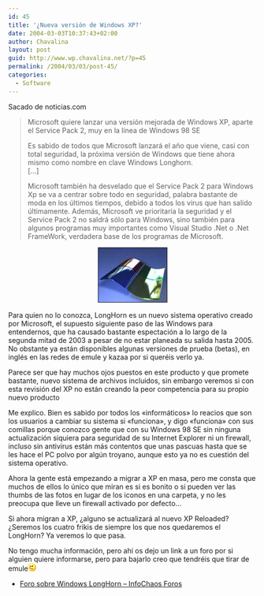 ```yaml
---
id: 45
title: '¿Nueva versión de Windows XP?'
date: 2004-03-03T10:37:43+02:00
author: Chavalina
layout: post
guid: http://www.wp.chavalina.net/?p=45
permalink: /2004/03/03/post-45/
categories:
  - Software
---
```

Sacado de noticias.com

> Microsoft quiere lanzar una versión mejorada de Windows XP, aparte el Service Pack 2, muy en la línea de Windows 98 SE
> 
> Es sabido de todos que Microsoft lanzará el a&ntilde;o que viene, casi con total seguridad, la próxima versión de Windows que tiene ahora mismo como nombre en clave Windows Longhorn.  
> […]
> 
> Microsoft también ha desvelado que el Service Pack 2 para Windows Xp se va a centrar sobre todo en seguridad, palabra bastante de moda en los últimos tiempos, debido a todos los virus que han salido últimamente. Además, Microsoft ve prioritaria la seguridad y el Service Pack 2 no saldrá sólo para Windows, sino también para algunos programas muy importantes como Visual Studio .Net o .Net FrameWork, verdadera base de los programas de Microsoft. 

<p align="center">
  <img src="./imagenes/fotos/window.jpg" width="139" height="110" border="1" alt="windows" />
</p>

Para quien no lo conozca, LongHorn es un nuevo sistema operativo creado por Microsoft, el supuesto siguiente paso de las Windows para entendernos, que ha causado bastante espectación a lo largo de la segunda mitad de 2003 a pesar de no estar planeada su salida hasta 2005. No obstante ya están disponibles algunas versiones de prueba (betas), en inglés en las redes de emule y kazaa por si queréis verlo ya.

Parece ser que hay muchos ojos puestos en este producto y que promete bastante, nuevo sistema de archivos incluidos, sin embargo veremos si con esta revisión del XP no están creando la peor competencia para su propio nuevo producto

Me explico. Bien es sabido por todos los «informáticos» lo reacios que son los usuarios a cambiar su sistema si «funciona», y digo «funciona» con sus comillas porque conozco gente que con su Windows 98 SE sin ninguna actualización siquiera para seguridad de su Internet Explorer ni un firewall, incluso sin antivirus están más contentos que unas pascuas hasta que se les hace el PC polvo por algún troyano, aunque esto ya no es cuestión del sistema operativo.

Ahora la gente está empezando a migrar a XP en masa, pero me consta que muchos de ellos lo único que miran es si es bonito o si pueden ver las thumbs de las fotos en lugar de los iconos en una carpeta, y no les preocupa que lleve un firewall activado por defecto…

Si ahora migran a XP, ¿alguno se actualizará al nuevo XP Reloaded? ¿Seremos los cuatro frikis de siempre los que nos quedaremos el LongHorn? Ya veremos lo que pasa.

No tengo mucha información, pero ahí os dejo un link a un foro por si alguien quiere informarse, pero para bajarlo creo que tendréis que tirar de emule![guino](/imagenes/emoticonos/guino.gif) 

  * <a href="http://www.infochaos.com/foro/index.php?showforum=20" target="_blank">Foro sobre Windows LongHorn &#8211; InfoChaos Foros</a>